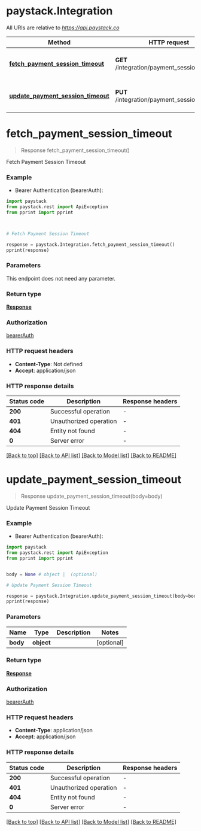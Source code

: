 # paystack.Integration

All URIs are relative to *https://api.paystack.co*

Method | HTTP request | Description
------------- | ------------- | -------------
[**fetch_payment_session_timeout**](Integration.md#fetch_payment_session_timeout) | **GET** /integration/payment_session_timeout | Fetch Payment Session Timeout
[**update_payment_session_timeout**](Integration.md#update_payment_session_timeout) | **PUT** /integration/payment_session_timeout | Update Payment Session Timeout


# **fetch_payment_session_timeout**
> Response fetch_payment_session_timeout()

Fetch Payment Session Timeout

### Example

* Bearer Authentication (bearerAuth):
```python
import paystack
from paystack.rest import ApiException
from pprint import pprint



# Fetch Payment Session Timeout

response = paystack.Integration.fetch_payment_session_timeout()
pprint(response)
```
### Parameters
This endpoint does not need any parameter.

### Return type

[**Response**](Response.md)

### Authorization

[bearerAuth](../README.md#bearerAuth)

### HTTP request headers

 - **Content-Type**: Not defined
 - **Accept**: application/json

### HTTP response details
| Status code | Description | Response headers |
|-------------|-------------|------------------|
**200** | Successful operation |  -  |
**401** | Unauthorized operation |  -  |
**404** | Entity not found |  -  |
**0** | Server error |  -  |

[[Back to top]](#) [[Back to API list]](../README.md#documentation-for-api-endpoints) [[Back to Model list]](../README.md#documentation-for-models) [[Back to README]](../README.md)

# **update_payment_session_timeout**
> Response update_payment_session_timeout(body=body)

Update Payment Session Timeout

### Example

* Bearer Authentication (bearerAuth):
```python
import paystack
from paystack.rest import ApiException
from pprint import pprint


body = None # object |  (optional)

# Update Payment Session Timeout

response = paystack.Integration.update_payment_session_timeout(body=body)
pprint(response)
```
### Parameters

Name | Type | Description  | Notes
------------- | ------------- | ------------- | -------------
 **body** | **object**|  | [optional] 

### Return type

[**Response**](Response.md)

### Authorization

[bearerAuth](../README.md#bearerAuth)

### HTTP request headers

 - **Content-Type**: application/json
 - **Accept**: application/json

### HTTP response details
| Status code | Description | Response headers |
|-------------|-------------|------------------|
**200** | Successful operation |  -  |
**401** | Unauthorized operation |  -  |
**404** | Entity not found |  -  |
**0** | Server error |  -  |

[[Back to top]](#) [[Back to API list]](../README.md#documentation-for-api-endpoints) [[Back to Model list]](../README.md#documentation-for-models) [[Back to README]](../README.md)

